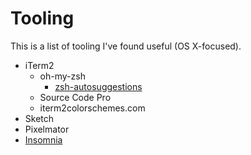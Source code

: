 # Tooling

This is a list of tooling I've found useful (OS X-focused).

* iTerm2
  * oh-my-zsh
    * [zsh-autosuggestions](https://github.com/zsh-users/zsh-autosuggestions)
  * Source Code Pro
  * iterm2colorschemes.com
* Sketch
* Pixelmator
* [Insomnia](https://insomnia.rest/)
